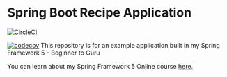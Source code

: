 # Spring Boot Recipe Application

[![CircleCI](https://circleci.com/gh/skanderxy/spring5-mysql-recipe-app-2.svg?style=svg)](https://circleci.com/gh/skanderxy/spring5-mysql-recipe-app-2)

[![codecov](https://codecov.io/gh/skanderxy/spring5-mysql-recipe-app-2/branch/master/graph/badge.svg)](https://codecov.io/gh/skanderxy/spring5-mysql-recipe-app-2)
This repository is for an example application built in my Spring Framework 5 - Beginner to Guru

You can learn about my Spring Framework 5 Online course [here.](http://courses.springframework.guru/p/spring-framework-5-begginer-to-guru/?product_id=363173)
